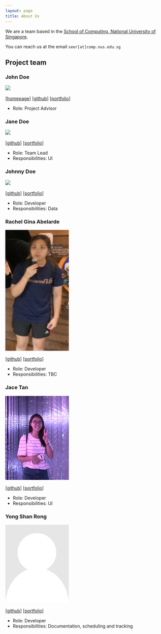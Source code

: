 ```yaml
---
layout: page
title: About Us
---
```


We are a team based in the [School of Computing, National University of Singapore](http://www.comp.nus.edu.sg).

You can reach us at the email `seer[at]comp.nus.edu.sg`

## Project team

### John Doe

<img src="images/johndoe.png" width="200px">

[[homepage](http://www.comp.nus.edu.sg/~damithch)]
[[github](https://github.com/johndoe)]
[[portfolio](team/johndoe.md)]

* Role: Project Advisor

### Jane Doe

<img src="images/johndoe.png" width="200px">

[[github](http://github.com/johndoe)]
[[portfolio](team/johndoe.md)]

* Role: Team Lead
* Responsibilities: UI

### Johnny Doe

<img src="images/johndoe.png" width="200px">

[[github](http://github.com/johndoe)] [[portfolio](team/johndoe.md)]

* Role: Developer
* Responsibilities: Data

### Rachel Gina Abelarde

<img src="images/rgabelarde.png" width="200px">

[[github](http://github.com/rgabelarde)]
[[portfolio](team/rgabelarde.md)]

* Role: Developer
* Responsibilities: TBC

### Jace Tan

<img src="images/jacetjy.png" width="200px">

[[github](http://github.com/jacetjy)]
[[portfolio](team/jacetjy.md)]

* Role: Developer
* Responsibilities: UI

### Yong Shan Rong

<img src="images/ysr25.png" width="200px">

[[github](http://github.com/ysr25)]
[[portfolio](team/ysr25.md)]

* Role: Developer
* Responsibilities: Documentation, scheduling and tracking
